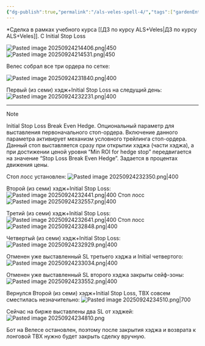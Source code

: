 ```yaml
---
{"dg-publish":true,"permalink":"/als-veles-spell-4/","tags":["gardenEntry"]}
---
```


*Сделка в рамках учебного курса [[ДЗ по курсу ALS+Veles\|ДЗ по курсу ALS+Veles]]. С Initial Stop Loss

![Pasted image 20250924214406.png|450](/img/user/media/Pasted%20image%2020250924214406.png)
![Pasted image 20250924214531.png|450](/img/user/media/Pasted%20image%2020250924214531.png)

Велес собрал все три ордера по сетке:

![Pasted image 20250924231840.png|400](/img/user/media/Pasted%20image%2020250924231840.png)

Первый (из семи) хэдж+Initial Stop Loss на следущий день:
![Pasted image 20250924232231.png|400](/img/user/media/Pasted%20image%2020250924232231.png)
****
> [!NOTE]
> Initial Stop Loss Break Even Hedge. Опциональный параметр для выставления первоначального стоп-ордера. Включение данного параметра активирует механизм условного трейлинга стоп-ордера. Данный стоп выставляется сразу при открытии хэджа (части хэджа), а при достижении ценой уровня “Min ROI for hedge stop” передвигается на значение “Stop Loss Break Even Hedge”. Задается в процентах движения цены.

Стоп лосс установлен:
![Pasted image 20250924232350.png|400](/img/user/media/Pasted%20image%2020250924232350.png)

Второй (из семи) хэдж+Initial Stop Loss:
![Pasted image 20250924232441.png|400](/img/user/media/Pasted%20image%2020250924232441.png)
Стоп лосс
![Pasted image 20250924232557.png|400](/img/user/media/Pasted%20image%2020250924232557.png)

Третий (из семи) хэдж+Initial Stop Loss:
![Pasted image 20250924232641.png|400](/img/user/media/Pasted%20image%2020250924232641.png)
Стоп лосс
![Pasted image 20250924232848.png|400](/img/user/media/Pasted%20image%2020250924232848.png)

Четвертый (из семи) хэдж+Initial Stop Loss:
![Pasted image 20250924232929.png|400](/img/user/media/Pasted%20image%2020250924232929.png)

Отменен уже выставленный SL третьего хэджа и Initial четвертого:
![Pasted image 20250924233034.png|400](/img/user/media/Pasted%20image%2020250924233034.png)

Отменен уже выставленный SL второго хэджа закрыты сейф-зоны:
![Pasted image 20250924233552.png|400](/img/user/media/Pasted%20image%2020250924233552.png)

Вернулся Второй (из семи) хэдж+Initial Stop Loss, ТВХ совсем сместилась незначительно:
![Pasted image 20250924234510.png|700](/img/user/media/Pasted%20image%2020250924234510.png)

Сейчас на бирже выставлены два SL от хэджей:
![Pasted image 20250924234810.png](/img/user/media/Pasted%20image%2020250924234810.png)

Бот на Велесе остановлен, поэтому после закрытия хэджа и возврата к лонговой ТВХ нужно будет закрыть сделку вручную.